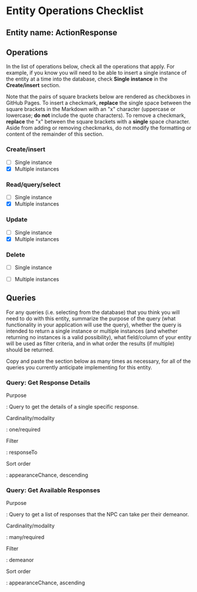# Entity Operations Checklist

## Entity name: ActionResponse

## Operations

In the list of operations below, check all the operations that apply. For example, if you know you will need to be able to insert a single instance of the entity at a time into the database, check **Single instance** in the **Create/insert** section.

Note that the pairs of square brackets below are rendered as checkboxes in GitHub Pages. To insert a checkmark, **replace** the single space between the square brackets in the Markdown with an "x" character (uppercase or lowercase; **do not** include the quote characters). To remove a checkmark, **replace** the "x" between the square brackets with a **single** space character. Aside from adding or removing checkmarks, do not modify the formatting or content of the remainder of this section.

### Create/insert
    
* [ ] Single instance 
* [x] Multiple instances 
    
### Read/query/select

* [ ] Single instance 
* [x] Multiple instances 

### Update

* [ ] Single instance 
* [x] Multiple instances 

### Delete

* [ ] Single instance 
* [ ] Multiple instances 


## Queries

For any queries (i.e. selecting from the database) that you think you will need to do with this entity, summarize the purpose of the query (what functionality in your application will use the query), whether the query is intended to return a single instance or multiple instances (and whether returning no instances is a valid possibility), what field/column of your entity will be used as filter criteria, and in what order the results (if multiple) should be returned.

Copy and paste the section below as many times as necessary, for all of the queries you currently anticipate implementing for this entity.

### Query: Get Response Details

Purpose

: Query to get the details of a single specific response.

Cardinality/modality

: one/required
 
Filter

: responseTo
 
Sort order

: appearanceChance, descending

### Query: Get Available Responses

Purpose

: Query to get a list of responses that the NPC can take per their demeanor.

Cardinality/modality

: many/required
 
Filter

: demeanor
 
Sort order

: appearanceChance, ascending